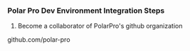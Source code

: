 ### Polar Pro Dev Environment Integration Steps

1. Become a collaborator of PolarPro's github organization

github.com/polar-pro
